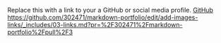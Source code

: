 Replace this with a link to your a GitHub or social media profile.
[GitHub](http://github.com)
https://github.com/302471/markdown-portfolio/edit/add-images-links/_includes/03-links.md?pr=%2F302471%2Fmarkdown-portfolio%2Fpull%2F3
